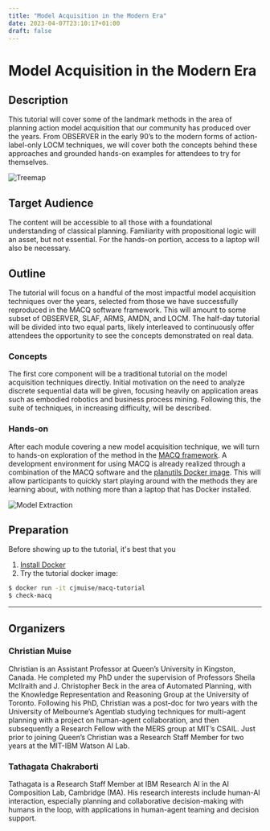 ```yaml
---
title: "Model Acquisition in the Modern Era"
date: 2023-04-07T23:10:17+01:00
draft: false
---
```


# Model Acquisition in the Modern Era


## Description

This tutorial will cover some of the landmark methods in the area of planning action model acquisition that our community has produced over the years. From OBSERVER in the early 90’s to the modern forms of action-label-only LOCM techniques, we will cover both the concepts behind these approaches and grounded hands-on examples for attendees to try for themselves.

![Treemap](https://mulab.ai/img/projects/macq/treemap.png)

## Target Audience

The content will be accessible to all those with a foundational understanding of classical planning. Familiarity with propositional logic will an asset, but not essential. For the hands-on portion, access to a laptop will also be necessary.

## Outline

The tutorial will focus on a handful of the most impactful model acquisition techniques over the years, selected from those we have successfully reproduced in the MACQ software framework. This will amount to some subset of OBSERVER, SLAF, ARMS, AMDN, and LOCM. The half-day tutorial will be divided into two equal parts, likely interleaved to continuously offer attendees the opportunity to see the concepts demonstrated on real data.

### Concepts

The first core component will be a traditional tutorial on the model acquisition techniques directly. Initial motivation on the need to analyze discrete sequential data will be given, focusing heavily on application areas such as embodied robotics and business process mining. Following this, the suite of techniques, in increasing difficulty, will be described.

### Hands-on

After each module covering a new model acquisition technique, we will turn to hands-on exploration of the method in the [MACQ framework](https://macq.planning.domains/). A development environment for using MACQ is already realized through a combination of the MACQ software and the [planutils Docker image](https://hub.docker.com/r/aiplanning/planutils). This will allow participants to quickly start playing around with the methods they are learning about, with nothing more than a laptop that has Docker installed.

![Model Extraction](https://mulab.ai/img/projects/macq/extraction.png)

## Preparation

Before showing up to the tutorial, it's best that you

1. [Install Docker](https://docs.docker.com/get-docker/)
2. Try the tutorial docker image:

```bash
$ docker run -it cjmuise/macq-tutorial
$ check-macq
```

----

## Organizers

### Christian Muise

Christian is an Assistant Professor at Queen’s University in Kingston, Canada. He completed my PhD under the supervision of Professors Sheila McIlraith and J. Christopher Beck in the area of Automated Planning, with the Knowledge Representation and Reasoning Group at the University of Toronto. Following his PhD, Christian was a post-doc for two years with the University of Melbourne’s Agentlab studying techniques for multi-agent planning with a project on human-agent collaboration, and then subsequently a Research Fellow with the MERS group at MIT’s CSAIL. Just prior to joining Queen’s Christian was a Research Staff Member for two years at the MIT-IBM Watson AI Lab.

### Tathagata Chakraborti

Tathagata is a Research Staff Member at IBM Research AI in the AI Composition Lab, Cambridge (MA). His research interests include human-AI interaction, especially planning and collaborative decision-making with humans in the loop, with applications in human-agent teaming and decision support.


